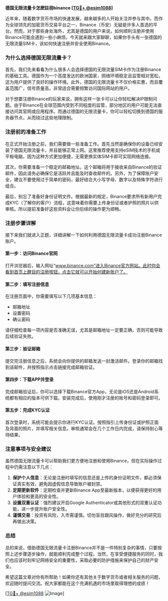 **德国无限流量卡怎麽註冊binance [[TG💪+ @esim1088](https://t.me/s/esim1088)]**

近年来，随着数字货币市场的快速发展，越来越多的人开始关注并参与其中。而作为全球领先的加密货币交易平台之一，Binance（币安）无疑是许多人首选的平台。然而，对于那些身处海外，尤其是德国的用户来说，如何顺利注册并使用Binance可能会遇到一些小麻烦。今天就来跟大家聊聊，如果你手头有一张德国的无限流量SIM卡，该如何快速注册并安全使用Binance。

### 为什么选择德国无限流量卡？

首先，我们先来看看为什么很多人会选择德国的无限流量SIM卡作为注册Binance的基础工具。德国作为一个高度发达的欧洲国家，网络环境稳定且监管相对宽松，这为用户提供了良好的操作环境。此外，德国的无限流量卡不仅价格实惠，而且覆盖范围广，信号质量高，非常适合需要频繁访问国际网站的用户。

对于想要注册Binance的玩家来说，拥有这样一张卡可以让你轻松解决IP限制问题。由于Binance在全球范围内受到不同程度的监管，部分地区的用户可能无法直接访问其官网或应用程序。而通过德国的无限流量卡，你可以轻松切换到德国的服务器节点，从而绕过这些地理限制。

### 注册前的准备工作

在正式开始注册之前，我们需要做一些准备工作。首先当然是确保你的设备已经安装了德国无限流量卡，并且能够正常上网。这里推荐使用支持eSIM技术的手机或平板电脑，因为这种方式更加便捷，无需更换实体SIM卡即可实现网络连接。

其次，你需要准备一个稳定的邮箱地址。这个邮箱将用于接收来自Binance的验证邮件，因此请务必确保它是活跃并且能及时查收邮件的。另外，为了保障账户安全，建议不要使用过于简单的密码，最好结合大小写字母、数字以及特殊字符进行组合。

最后，别忘了准备好身份证明文件。根据最新的规定，Binance要求所有新用户完成KYC（了解你的客户）流程，这意味着你需要上传身份证或者护照的照片以供审核。所以提前准备好这些资料会让你后续的操作更为顺畅。

### 注册步骤详解

接下来我们就进入正题，详细讲解一下如何利用德国无限流量卡成功注册Binance账户。

#### 第一步：访问Binance官网

打开浏览器后，输入网址“www.binance.com”进入Binance官方网站。此时你会看到首页上醒目的注册按钮，点击它就可以开始创建新账户了。

#### 第二步：填写注册信息

在注册页面中，你需要填写以下几项基本信息：
- 邮箱地址
- 设置密码
- 确认密码

请仔细检查每一项内容是否准确无误，尤其是邮箱地址一定要正确，否则可能导致后续验证失败。

#### 第三步：验证邮箱

提交完注册信息之后，系统会向你提供的邮箱发送一封激活邮件。登录你的邮箱找到该邮件，并按照指示点击链接完成邮箱验证。

#### 第四步：下载APP并登录

完成邮箱验证后，你可以选择下载Binance官方App，无论是iOS还是Android系统都有相应的版本可供下载。安装完成后，使用刚才注册的账号和密码登录即可。

#### 第五步：完成KYC认证

首次登录时，系统可能会提示你进行KYC认证。按照指引上传身份证或护照正面及背面的照片，并填写相关信息。审核通常会在几个工作日内完成，请保持耐心等待结果。

### 注意事项与安全建议

虽然德国无限流量卡可以帮助我们更方便地注册和使用Binance，但在实际操作过程中仍需注意以下几点：

1. **保护个人信息**：无论是注册时填写的信息还是上传的身份证明文件，都必须保证真实有效，避免因虚假信息导致账户被封禁。
2. **定期更新软件**：定期检查并更新Binance App至最新版本，以便获得更好的用户体验和更高的安全性。
3. **设置双重认证**：强烈建议开启Google Authenticator或其他形式的双重认证功能，进一步提升账户安全性。
4. **谨慎交易**：投资有风险，入市需谨慎。切勿盲目跟风操作，做好充分的研究后再做出决策。

### 总结

总的来说，借助德国无限流量卡注册Binance并不是一件特别复杂的事情，只要按照上述步骤逐步操作，就能顺利完成整个过程。当然，在享受便捷服务的同时，我们也应该时刻牢记网络安全的重要性，采取必要的防护措施来保护自己的财产安全。

希望这篇文章对你有所帮助！如果你还有其他关于数字货币或者相关服务的问题，欢迎随时提问交流。祝大家都能在这个充满机遇的市场里取得理想的成绩！

[[TG💪+ @esim1088](https://t.me/s/esim1088) ![Image](https://i.postimg.cc/4NQfJmqS/Snipaste-2025-05-13-00-14-12.png)]